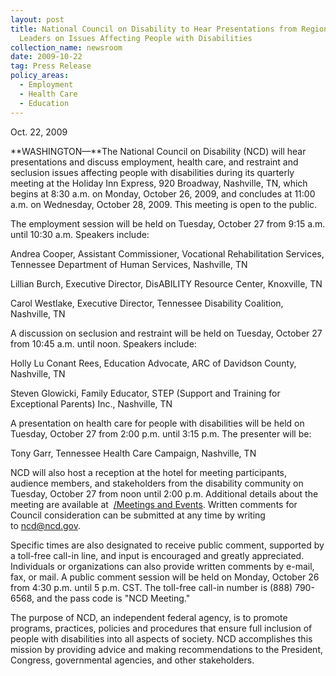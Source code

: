 ```yaml
---
layout: post
title: National Council on Disability to Hear Presentations from Regional
  Leaders on Issues Affecting People with Disabilities
collection_name: newsroom
date: 2009-10-22
tag: Press Release
policy_areas:
  - Employment
  - Health Care
  - Education
---
```

O﻿ct. 22, 2009

**WASHINGTON—**The National Council on Disability (NCD) will hear presentations and discuss employment, health care, and restraint and seclusion issues affecting people with disabilities during its quarterly meeting at the Holiday Inn Express, 920 Broadway, Nashville, TN, which begins at 8:30 a.m. on Monday, October 26, 2009, and concludes at 11:00 a.m. on Wednesday, October 28, 2009. This meeting is open to the public.

The employment session will be held on Tuesday, October 27 from 9:15 a.m. until 10:30 a.m. Speakers include:

Andrea Cooper, Assistant Commissioner, Vocational Rehabilitation Services, Tennessee Department of Human Services, Nashville, TN

Lillian Burch, Executive Director, DisABILITY Resource Center, Knoxville, TN

Carol Westlake, Executive Director, Tennessee Disability Coalition, Nashville, TN

A discussion on seclusion and restraint will be held on Tuesday, October 27 from 10:45 a.m. until noon. Speakers include:

Holly Lu Conant Rees, Education Advocate, ARC of Davidson County, Nashville, TN

Steven Glowicki, Family Educator, STEP (Support and Training for Exceptional Parents) Inc., Nashville, TN

A presentation on health care for people with disabilities will be held on Tuesday, October 27 from 2:00 p.m. until 3:15 p.m. The presenter will be:

Tony Garr, Tennessee Health Care Campaign, Nashville, TN

NCD will also host a reception at the hotel for meeting participants, audience members, and stakeholders from the disability community on Tuesday, October 27 from noon until 2:00 p.m. Additional details about the meeting are available at  [/Meetings and Events](https://ncd.gov/events/). Written comments for Council consideration can be submitted at any time by writing to [ncd@ncd.gov](mailto:ncd@ncd.gov).

Specific times are also designated to receive public comment, supported by a toll-free call-in line, and input is encouraged and greatly appreciated. Individuals or organizations can also provide written comments by e-mail, fax, or mail. A public comment session will be held on Monday, October 26 from 4:30 p.m. until 5 p.m. CST. The toll-free call-in number is (888) 790-6568, and the pass code is "NCD Meeting."

The purpose of NCD, an independent federal agency, is to promote programs, practices, policies and procedures that ensure full inclusion of people with disabilities into all aspects of society. NCD accomplishes this mission by providing advice and making recommendations to the President, Congress, governmental agencies, and other stakeholders.